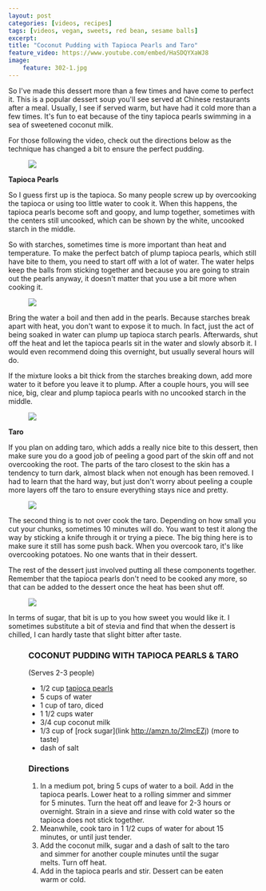```yaml
---
layout: post
categories: [videos, recipes]
tags: [videos, vegan, sweets, red bean, sesame balls]
excerpt: 
title: "Coconut Pudding with Tapioca Pearls and Taro"
feature_video: https://www.youtube.com/embed/HaSDQYXaWJ8
image:
    feature: 302-1.jpg
---
```


So I've made this dessert more than a few times and have come to perfect it.  This is a popular dessert soup you'll see served at Chinese restaurants after a meal.  Usually, I see if served warm, but have had it cold more than a few times.  It's fun to eat because of the tiny tapioca pearls swimming in a sea of sweetened coconut milk.

For those following the video, check out the directions below as the technique has changed a bit to ensure the perfect pudding.



<figure>
    <img src="/images/302-5.jpg">
</figure> 

__Tapioca Pearls__

So I guess first up is the tapioca.  So many people screw up by overcooking the tapioca or using too little water to cook it.  When this happens, the tapioca pearls become soft and goopy, and lump together, sometimes with the centers still uncooked, which can be shown by the white, uncooked starch in the middle.

So with starches, sometimes time is more important than heat and temperature.  To make the perfect batch of plump tapioca pearls, which still have bite to them, you need to start off with a lot of water.  The water helps keep the balls from sticking together and because you are going to strain out the pearls anyway, it doesn't matter that you use a bit more when cooking it.

<figure>
    <img src="/images/302-3.jpg">
</figure>

Bring the water a boil and then add in the pearls.  Because starches break apart with heat, you don't want to expose it to much.  In fact, just the act of being soaked in water can plump up tapioca starch pearls.  Afterwards, shut off the heat and let the tapioca pearls sit in the water and slowly absorb it.  I would even recommend doing this overnight, but usually several hours will do.  

If the mixture looks a bit thick from the starches breaking down, add more water to it before you leave it to plump.  After a couple hours, you will see nice, big, clear and plump tapioca pearls with no uncooked starch in the middle.

<figure>
    <img src="/images/302-2.jpg">
</figure>

__Taro__

If you plan on adding taro, which adds a really nice bite to this dessert, then make sure you do a good job of peeling a good part of the skin off and not overcooking the root.  The parts of the taro closest to the skin has a tendency to turn dark, almost black when not enough has been removed.  I had to learn that the hard way, but just don't worry about peeling a couple more layers off the taro to ensure everything stays nice and pretty.

<figure>
    <img src="/images/302-4.jpg">
</figure>

The second thing is to not over cook the taro.  Depending on how small you cut your chunks, sometimes 10 minutes will do.  You want to test it along the way by sticking a knife through it or trying a piece.  The big thing here is to make sure it still has some push back.  When you overcook taro, it's like overcooking potatoes.  No one wants that in their dessert.

The rest of the dessert just involved putting all these components together.  Remember that the tapioca pearls don't need to be cooked any more, so that can be added to the dessert once the heat has been shut off.

<figure>
    <img src="/images/302-6.jpg">
</figure>

In terms of sugar, that bit is up to you how sweet you would like it.  I sometimes substitute a bit of stevia and find that when the dessert is chilled, I can hardly taste that slight bitter after taste.


<figure class="ingredients" markdown="1">

### COCONUT PUDDING WITH TAPIOCA PEARLS & TARO 
(Serves 2-3 people)

- 1/2 cup [tapioca pearls](http://amzn.to/2lrjsbo)
- 5 cups of water 
- 1 cup of taro,  diced
- 1 1/2 cups water 
- 3/4 cup coconut milk 
- 1/3 cup of [rock sugar](link http://amzn.to/2lmcEZj) (more to taste)
- dash of salt



</figure>

<figure class="directions" markdown="1">

### Directions

1. In a medium pot, bring 5 cups of water to a boil.  Add in the tapioca pearls.  Lower heat to a rolling simmer and simmer for 5 minutes.  Turn the heat off and leave for 2-3 hours or overnight.  Strain in a sieve and rinse with cold water so the tapioca does not stick together.
2. Meanwhile, cook taro in 1 1/2 cups of water for about 15 minutes, or until just tender.  
3. Add the coconut milk, sugar and a dash of salt to the taro and simmer for another couple minutes until the sugar melts.  Turn off heat.
4. Add in the tapioca pearls and stir.  Dessert can be eaten warm or cold.
</figure>
